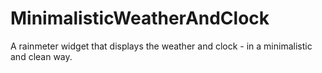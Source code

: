 # MinimalisticWeatherAndClock
A rainmeter widget that displays the weather and clock - in a minimalistic and clean way.
